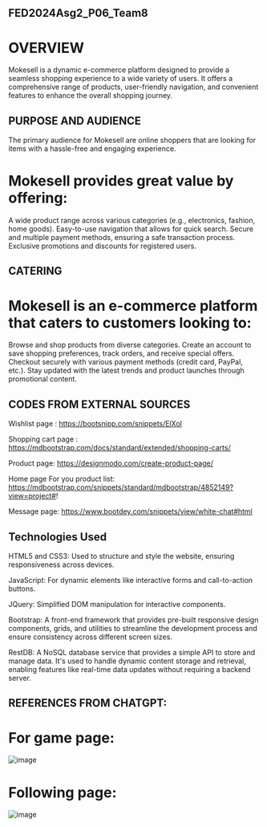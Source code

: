 ## FED2024Asg2_P06_Team8
# OVERVIEW
Mokesell is a dynamic e-commerce platform designed to provide a seamless shopping experience to a wide variety of users. It offers a comprehensive range of products, user-friendly navigation, and convenient features to enhance the overall shopping journey.

## PURPOSE AND AUDIENCE
The primary audience for Mokesell are online shoppers that are looking for items with a hassle-free and engaging experience. 

# Mokesell provides great value by offering:
A wide product range across various categories (e.g., electronics, fashion, home goods).
Easy-to-use navigation that allows for quick search.
Secure and multiple payment methods, ensuring a safe transaction process.
Exclusive promotions and discounts for registered users.

## CATERING
# Mokesell is an e-commerce platform that caters to customers looking to:
Browse and shop products from diverse categories.
Create an account to save shopping preferences, track orders, and receive special offers.
Checkout securely with various payment methods (credit card, PayPal, etc.).
Stay updated with the latest trends and product launches through promotional content.

## CODES FROM EXTERNAL SOURCES

Wishlist page : https://bootsnipp.com/snippets/ElXol

Shopping cart page : https://mdbootstrap.com/docs/standard/extended/shopping-carts/

Product page: https://designmodo.com/create-product-page/

Home page For you product list: https://mdbootstrap.com/snippets/standard/mdbootstrap/4852149?view=project#!

Message page: https://www.bootdey.com/snippets/view/white-chat#html

## Technologies Used
HTML5 and CSS3: Used to structure and style the website, ensuring responsiveness across devices.

JavaScript: For dynamic elements like interactive forms and call-to-action buttons.

JQuery: Simplified DOM manipulation for interactive components.

Bootstrap: A front-end framework that provides pre-built responsive design components, grids, and utilities to streamline the development process and ensure consistency across different screen sizes.

RestDB: A NoSQL database service that provides a simple API to store and manage data. It's used to handle dynamic content storage and retrieval, enabling features like real-time data updates without requiring a backend server.

## REFERENCES FROM CHATGPT:

# For game page:
![image](https://github.com/user-attachments/assets/960db5e4-10a0-4e67-bf3b-be633f44c4fb)

# Following page: 
![image](https://github.com/user-attachments/assets/951b1a18-c53a-4a29-8a0c-274e1840f86e)
